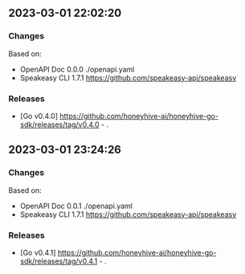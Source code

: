 

## 2023-03-01 22:02:20
### Changes
Based on:
- OpenAPI Doc 0.0.0 ./openapi.yaml
- Speakeasy CLI 1.7.1 https://github.com/speakeasy-api/speakeasy
### Releases
- [Go v0.4.0] https://github.com/honeyhive-ai/honeyhive-go-sdk/releases/tag/v0.4.0 - .

## 2023-03-01 23:24:26
### Changes
Based on:
- OpenAPI Doc 0.0.1 ./openapi.yaml
- Speakeasy CLI 1.7.1 https://github.com/speakeasy-api/speakeasy
### Releases
- [Go v0.4.1] https://github.com/honeyhive-ai/honeyhive-go-sdk/releases/tag/v0.4.1 - .